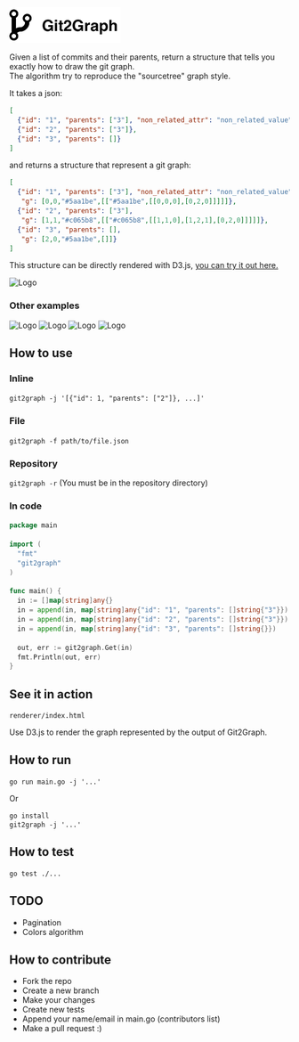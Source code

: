 ![Logo](img/logo.png)

Given a list of commits and their parents, return a structure that tells you exactly how to draw the git graph.  
The algorithm try to reproduce the "sourcetree" graph style.

It takes a json:

```json
[
  {"id": "1", "parents": ["3"], "non_related_attr": "non_related_value"},
  {"id": "2", "parents": ["3"]},
  {"id": "3", "parents": []}
]
```

and returns a structure that represent a git graph:

```json
[
  {"id": "1", "parents": ["3"], "non_related_attr": "non_related_value",
   "g": [0,0,"#5aa1be",[["#5aa1be",[[0,0,0],[0,2,0]]]]]},
  {"id": "2", "parents": ["3"],
   "g": [1,1,"#c065b8",[["#c065b8",[[1,1,0],[1,2,1],[0,2,0]]]]]},
  {"id": "3", "parents": [],
   "g": [2,0,"#5aa1be",[]]}
]
```

This structure can be directly rendered with D3.js, [you can try it out here.](http://alaingilbert.github.io/git2graph/)

![Logo](img/img1.png)

### Other examples

![Logo](img/img2.png)
![Logo](img/img5.png)
![Logo](img/img3.png)
![Logo](img/img4.png)

## How to use

### Inline

`git2graph -j '[{"id": 1, "parents": ["2"]}, ...]'`

### File

`git2graph -f path/to/file.json`

### Repository

`git2graph -r` (You must be in the repository directory)

### In code

```go
package main

import (
  "fmt"
  "git2graph"
)

func main() {
  in := []map[string]any{}
  in = append(in, map[string]any{"id": "1", "parents": []string{"3"}})
  in = append(in, map[string]any{"id": "2", "parents": []string{"3"}})
  in = append(in, map[string]any{"id": "3", "parents": []string{}})
  
  out, err := git2graph.Get(in)
  fmt.Println(out, err)
}
```

## See it in action

```
renderer/index.html
```

Use D3.js to render the graph represented by the output of Git2Graph.

## How to run

```
go run main.go -j '...'
```

Or

```
go install
git2graph -j '...'
```

## How to test
```
go test ./...
```

## TODO

- Pagination
- Colors algorithm

## How to contribute

- Fork the repo
- Create a new branch
- Make your changes
- Create new tests
- Append your name/email in main.go (contributors list)
- Make a pull request :)
